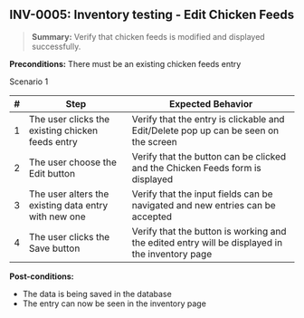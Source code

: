 ## **INV-0005:** Inventory testing - Edit Chicken Feeds

> **Summary:** Verify that chicken feeds is modified and displayed successfully.  <br>

**Preconditions:** There must be an existing chicken feeds entry  

Scenario 1 

 | \# | Step | Expected Behavior | 
 |----|------|-------------------| 
 |  1 |   The user clicks the existing chicken feeds entry   | Verify that the entry is clickable and Edit/Delete pop up can be seen on the screen   | 
 |  2 |   The user choose the Edit button  | Verify that the button can be clicked and the Chicken Feeds form is displayed  | 
 |  3 |   The user alters the existing data entry with new one   | Verify that the input fields can be navigated and new entries can be accepted   |  
 |  4 |   The user clicks the Save button   | Verify that the button is working and the edited entry will be displayed in the inventory page   |  

**Post-conditions:**  

* The data is being saved in the database
* The entry can now be seen in the inventory page 
